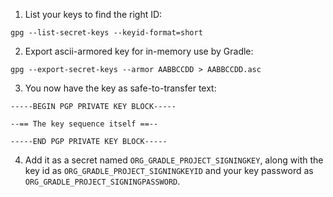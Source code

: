 
1. List your keys to find the right ID:

```
gpg --list-secret-keys --keyid-format=short

```


2. Export ascii-armored key for in-memory use by Gradle:

```
gpg --export-secret-keys --armor AABBCCDD > AABBCCDD.asc

```

3. You now have the key as safe-to-transfer text:

```
-----BEGIN PGP PRIVATE KEY BLOCK-----

--== The key sequence itself ==--

-----END PGP PRIVATE KEY BLOCK-----
```

4. Add it as a secret named `ORG_GRADLE_PROJECT_SIGNINGKEY`, 
along with the key id as  `ORG_GRADLE_PROJECT_SIGNINGKEYID` 
and your key password as `ORG_GRADLE_PROJECT_SIGNINGPASSWORD`.